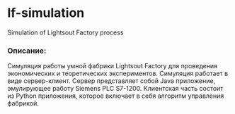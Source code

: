 # lf-simulation
Simulation of Lightsout Factory process

<h3><b>Описание:</b></h3>
Симуляция работы умной фабрики Lightsout Factory для проведения экономических и теоретических экспериментов. Симуляция работает в виде сервер-клиент.
Сервер представляет собой Java приложение, эмулирующее работу Siemens PLC S7-1200. Клиентская часть состоит из Python приложения, которое включает в себя
алгоритм управления фабрикой.